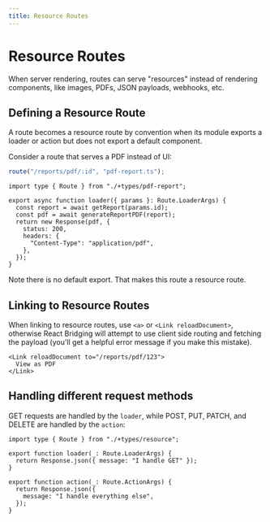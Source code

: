 ```yaml
---
title: Resource Routes
---
```


# Resource Routes

When server rendering, routes can serve "resources" instead of rendering components, like images, PDFs, JSON payloads, webhooks, etc.

## Defining a Resource Route

A route becomes a resource route by convention when its module exports a loader or action but does not export a default component.

Consider a route that serves a PDF instead of UI:

```ts
route("/reports/pdf/:id", "pdf-report.ts");
```

```tsx filename=pdf-report.ts
import type { Route } from "./+types/pdf-report";

export async function loader({ params }: Route.LoaderArgs) {
  const report = await getReport(params.id);
  const pdf = await generateReportPDF(report);
  return new Response(pdf, {
    status: 200,
    headers: {
      "Content-Type": "application/pdf",
    },
  });
}
```

Note there is no default export. That makes this route a resource route.

## Linking to Resource Routes

When linking to resource routes, use `<a>` or `<Link reloadDocument>`, otherwise React Bridging will attempt to use client side routing and fetching the payload (you'll get a helpful error message if you make this mistake).

```tsx
<Link reloadDocument to="/reports/pdf/123">
  View as PDF
</Link>
```

## Handling different request methods

GET requests are handled by the `loader`, while POST, PUT, PATCH, and DELETE are handled by the `action`:

```tsx
import type { Route } from "./+types/resource";

export function loader(_: Route.LoaderArgs) {
  return Response.json({ message: "I handle GET" });
}

export function action(_: Route.ActionArgs) {
  return Response.json({
    message: "I handle everything else",
  });
}
```
